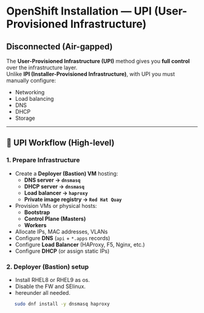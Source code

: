 # OpenShift Installation — UPI (User-Provisioned Infrastructure)
## Disconnected (Air-gapped)

The **User-Provisioned Infrastructure (UPI)** method gives you **full control** over the infrastructure layer.  
Unlike **IPI (Installer-Provisioned Infrastructure)**, with UPI you must manually configure:

- Networking  
- Load balancing  
- DNS  
- DHCP  
- Storage  

---

## 🔹 UPI Workflow (High-level)

### 1. Prepare Infrastructure
- Create a **Deployer (Bastion) VM** hosting:
  - **DNS server → `dnsmasq`**
  - **DHCP server → `dnsmasq`**
  - **Load balancer → `haproxy`**
  - **Private image registry → ``Red Hat Quay``**
- Provision VMs or physical hosts:
  - **Bootstrap**
  - **Control Plane (Masters)**
  - **Workers**
- Allocate IPs, MAC addresses, VLANs  
- Configure **DNS** (`api` + `*.apps` records)  
- Configure **Load Balancer** (HAProxy, F5, Nginx, etc.)  
- Configure **DHCP** (or assign static IPs)

### 2. Deployer (Bastion) setup
- Install RHEL8 or RHEL9 as os.
- Disable the FW and SElinux.
- hereunder all needed.
```bash 
   sudo dnf install -y dnsmasq haproxy
